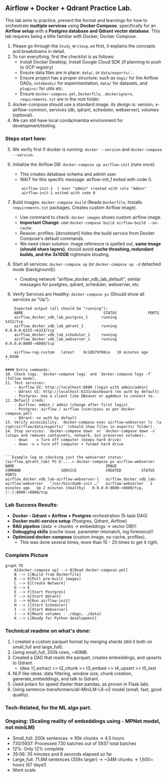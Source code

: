 ## Airflow + Docker + Qdrant Practice Lab.

This lab aims to practice, present the format and learnings for how to orchestrate **multiple services** using **Docker Compose**, specifically for an **Airflow setup** with a **Postgres database and Qdrant vector database**. This lab requires being a little familiar with Docker, Docker Compose.

1. Please go through the `Study_Writeup.md` first, it explains the concepts and breakdowns in detail. 
2. To run everything, first the checklist is as follows:
    - Install Docker Desktop, Install Google Cloud SDK (if planning to push to GCP registry)
    - Ensure data files are in place: `data/`, or `data/exports/..` 
    - Ensure project has a proper structure; such as `dags/` for the Airflow DAGs, `notebooks/` for experimentation, `data/` for datasets, and `plugins/` for utils etc.
    - Ensure `docker-compose.yml`, `Dockerfile`, `.dockerignore`, `requirements.txt` are in the root folder.
3. docker-compose should use a standard image. its design is: version, x-airflow-common, services (db, qdrant, scheduler, webserver), volumes (optional).
4. We can still have local conda/mamba environment for development/testing.

### Steps start here:
5. We verify first if docker is running: `docker --version` and `docker-compose --version`.
6. Initialize the Airflow DB: `docker-compose up airflow-init` (runs once).
    - This creates database schema and admin user. 
    - WAIT for this specific message: airflow-init_1 exited with code 0. 
    ```
        airflow-init-1  | User "admin" created with role "Admin"
        airflow-init-1 exited with code 0
    ```

7. Build images: `docker-compose build` (Reads `Dockerfile`, Installs `requirements.txt` packages, Creates custom Airflow image).
    - Use command to check: `docker images` shows custom airflow image. 
    - **Important Change**: use `docker-compose build airflow-build --no-cache`.
    - Reason: profiles: [donotstart] hides the build service from Docker Compose's default commands.
    - We need clean solution: image reference is spelled out, **same image (should share layers)**, should avoid **cache thrashing, redundant builds, and the 3x10GB** nightmare bloating.
 

8. Start all services: `docker-compose up` (or `docker-compose up -d` detached mode (background)).
    - Creating network "airflow_docker_vdb_lab_default", similar messages for postgres, qdrant, scheduler, webserver, etc.
9. Verify Services are Healthy: `docker-compose ps` (Should show all services as "Up").
```
    Expected output (all should be "running"):
    NAME                                    STATUS              PORTS
    airflow_docker_vdb_lab_postgres_1      running             5432/tcp
    airflow_docker_vdb_lab_qdrant_1        running             0.0.0.0:6333->6333/tcp
    airflow_docker_vdb_lab_scheduler_1     running             
    airflow_docker_vdb_lab_webserver_1     running             0.0.0.0:8080->8080/tcp
```

```
    airflow-rag-custom   latest    8c2db79f08ce   10 minutes ago   4.05GB
``

#### Extra commands:
10. Check logs. `docker-compose logs` and `docker-compose logs -f` (follow mode).
11. Test services:
    - Airflow UI: http://localhost:8080 (login with admin/admin)
    - Qdrant UI: http://localhost:6333/dashboard (no auth by default)
    - Postgres: Use a client like DBeaver or pgAdmin to connect to.
12. Default creds:
    - Airflow: admin / admin (change after first login)
    - Postgres: airflow / airflow (user/pass as per docker-compose.yml)
    - Qdrant: no auth by default
13. Verify accesibility. `docker-compose exec airflow-webserver ls -la /opt/airflow/data/exports/` (should show files in exports/ folder).
14. Stop services: `docker-compose down` or `docker-compose down -v` (stops and removes containers, network, but preserves volumes).
    - down    = Turn off computer (keeps hard drive)
    - down -v = Turn off computer + format hard drive


```Example log on checking just the webserver status:
(airflow_qdrant_lab) PS D:....> docker-compose ps airflow-webserver
NAME                                         IMAGE                                      COMMAND                  SERVICE             CREATED         STATUS                   PORTS
airflow_docker_vdb_lab-airflow-webserver-1   airflow_docker_vdb_lab-airflow-webserver   "/usr/bin/dumb-init …"   airflow-webserver   2 minutes ago   Up 2 minutes (healthy)   0.0.0.0:8080->8080/tcp, [::]:8080->8080/tcp
```


### Lab Success Results:
- **Docker - Qdrant + Airflow + Postgres** orchestration (5-task DAG)
- **Docker multi-service setup** (Postgres, Qdrant, Airflow)
- **RAG pipeline** (data → chunks → embeddings → vector DB)!!
- **Debugging skills** (cache issue, parameter mismatch, log forensics)!!
- **Optimized docker-compose** (custom image, no cache, profiles).
    - This was done several times, more than 15 - 20 times to get it right.

### Complete Picture
```
graph TD
    A[docker-compose up] --> B[Read docker-compose.yml]
    B --> C[Build from Dockerfile]
    B --> D[Pull pre-built images]
    C --> E[Create Network]
    D --> E
    E --> F[Start Postgres]
    F --> G[Start Qdrant]
    G --> H[Run airflow-init]
    H --> I[Start Scheduler]
    I --> J[Start Webserver]
    J --> K[Mount volumes - ./dags, ./data]
    K --> L[Ready for Python development]
```


### Technical readme on what's done:
1. I created a custom parquet format by merging shards (did it both on small_full and large_full).
2. Using small_full, 200k rows, ~40MB. 
3. Created a DAG that reads the parquet, creates embeddings, and upserts to Qdrant.
   - Idea: t1_extract >> t2_chunk >> t3_embed >> t4_upsert >> t5_test
5. NLP like ideas: data filtering, window size, chunk creation, generate_embeddings, and talk to Qdrant.
6. Used polars for speed (faster than pandas, as proven in Flask lab).
7. Using sentence-transformers/all-MiniLM-L6-v2 model (small, fast, good quality).


### Tech-Related, for the ML algo part. 
### Ongoing: (Scaling reality of embeddings using - MPNet model, not miniLM)
- Small_full: 200k sentences → 95k chunks → 4.5 hours
- 730/5937: Processed 730 batches out of 5937 total batches
- 12%: Only 12% complete
- 35:06: 35 minutes and 6 seconds elapsed so far
- Large_full: 71.8M sentences (359x larger) → ~34M chunks → 1,600+ hours (67 days!)
- Wont scale.

